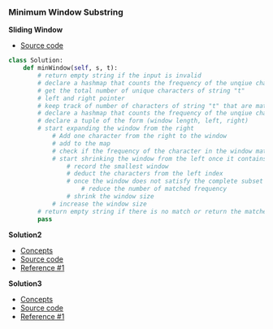 ### Minimum Window Substring
**Sliding Window**
- [Source code](source/SlidingWindow.py)
```python
class Solution:
    def minWindow(self, s, t):
        # return empty string if the input is invalid
        # declare a hashmap that counts the frequency of the unqiue characters of string "t" 
        # get the total number of unique characters of string "t"
        # left and right pointer
        # keep track of number of characters of string "t" that are matched with string "s"
        # declare a hashmap that counts the frequency of the unqiue characters of the current window 
        # declare a tuple of the form (window length, left, right)
        # start expanding the window from the right
            # Add one character from the right to the window
            # add to the map  
            # check if the frequency of the character in the window matchs with the string "t"
            # start shrinking the window from the left once it contains the substring of "t" 
                # record the smallest window 
                # deduct the characters from the left index 
                # once the window does not satisfy the complete subset of string "t"
                    # reduce the number of matched frequency
                # shrink the window size 
            # increase the window size
        # return empty string if there is no match or return the matched substring
        pass
```

**Solution2**
- [Concepts](images/)
- [Source code](source/)
- [Reference #1]()

**Solution3**
- [Concepts](images/)
- [Source code](source/)
- [Reference #1]()